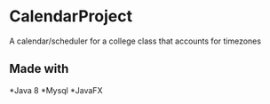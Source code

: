# CalendarProject
A calendar/scheduler for a college class that accounts for timezones

## Made with
*Java 8
*Mysql
*JavaFX

